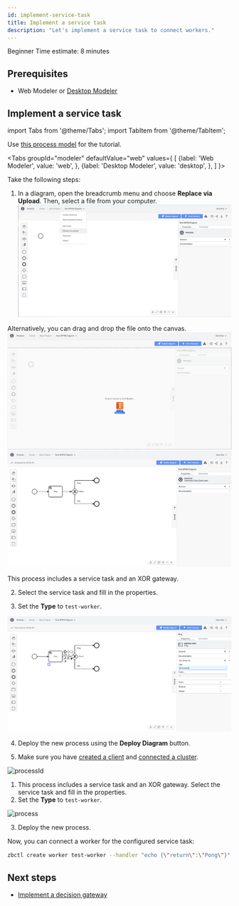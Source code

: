 ```yaml
---
id: implement-service-task
title: Implement a service task
description: "Let's implement a service task to connect workers."
---
```

<span class="badge badge--beginner">Beginner</span>
<span class="badge badge--short">Time estimate: 8 minutes</span>

## Prerequisites

- Web Modeler or [Desktop Modeler](https://camunda.com/download/modeler/)

## Implement a service task

import Tabs from '@theme/Tabs';
import TabItem from '@theme/TabItem';

Use [this process model](./bpmn/gettingstarted_quickstart_advanced.bpmn) for the tutorial.

<Tabs groupId="modeler" defaultValue="web" values={
[
{label: 'Web Modeler', value: 'web', },
{label: 'Desktop Modeler', value: 'desktop', },
]
}>

<TabItem value='web'>

Take the following steps:

1. In a diagram, open the breadcrumb menu and choose **Replace via Upload**. Then, select a file from your computer.
![import diagram via replace](../../components/modeler/web-modeler/img/import-diagram/web-modeler-replace-via-upload-menu-item.png)

Alternatively, you can drag and drop the file onto the canvas.
![import diagram via drag and drop](../../components/modeler/web-modeler/img/import-diagram/web-modeler-diagram-replace-via-drag-and-drop.png)
![processId-cloud](./img/web-modeler-advanced-process-id.png)

This process includes a service task and an XOR gateway.

2. Select the service task and fill in the properties.

3. Set the **Type** to `test-worker`.

![process-cloud](./img/web-modeler-advanced.png)

4. Deploy the new process using the **Deploy Diagram** button.

5. Make sure you have [created a client](./setup-client-connection-credentials.md) and [connected a cluster](connect-to-your-cluster.md).

</TabItem>

<TabItem value='desktop'>

![processId](./img/zeebe-modeler-advanced-process-id.png)

1. This process includes a service task and an XOR gateway. Select the service task and fill in the properties.
2. Set the **Type** to `test-worker`.

![process](./img/zeebe-modeler-advanced.png)

3. Deploy the new process.

</TabItem>
</Tabs>

Now, you can connect a worker for the configured service task:

```bash
zbctl create worker test-worker --handler "echo {\"return\":\"Pong\"}"
```

## Next steps

- [Implement a decision gateway](implement-decision-gateway.md)